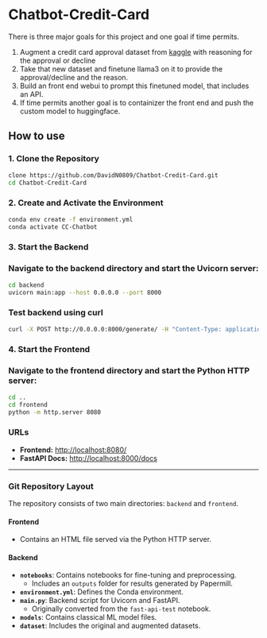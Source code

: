 # Chatbot-Credit-Card
There is three major goals for this project and one goal if time permits. 
1. Augment a credit card approval dataset from [kaggle](https://www.kaggle.com/datasets/rikdifos/credit-card-approval-prediction) with reasoning for the approval or decline
2. Take that new dataset and finetune llama3 on it to provide the approval/decline and the reason.
3. Build an front end webui to prompt this finetuned model, that includes an API.
4. If time permits another goal is to containizer the front end and push the custom model to huggingface.

## How to use
### 1. Clone the Repository
```bash
clone https://github.com/DavidN0809/Chatbot-Credit-Card.git
cd Chatbot-Credit-Card
```
### 2. Create and Activate the Environment
```bash
conda env create -f environment.yml
conda activate CC-Chatbot
```
### 3. Start the Backend
### Navigate to the backend directory and start the Uvicorn server:

```bash
cd backend
uvicorn main:app --host 0.0.0.0 --port 8000
```
### Test backend using curl
```bash
curl -X POST http://0.0.0.0:8000/generate/ -H "Content-Type: application/json" -d '{"prompt": "Test prompt"}'
```
### 4. Start the Frontend
### Navigate to the frontend directory and start the Python HTTP server:
```bash
cd ..
cd frontend
python -m http.server 8080
```

### URLs
- **Frontend:** [http://localhost:8080/](http://localhost:8080/)
- **FastAPI Docs:** [http://localhost:8000/docs](http://localhost:8000/docs)

---

### Git Repository Layout

The repository consists of two main directories: `backend` and `frontend`.

#### **Frontend**
- Contains an HTML file served via the Python HTTP server.

#### **Backend**
- **`notebooks`**: Contains notebooks for fine-tuning and preprocessing.
  - Includes an `outputs` folder for results generated by Papermill.
- **`environment.yml`**: Defines the Conda environment.
- **`main.py`**: Backend script for Uvicorn and FastAPI.
  - Originally converted from the `fast-api-test` notebook.
- **`models`**: Contains classical ML model files.
- **`dataset`**: Includes the original and augmented datasets.

